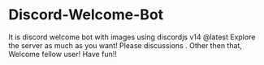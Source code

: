 # Discord-Welcome-Bot
It is discord welcome bot with images using discordjs v14 @latest 
Explore the server as much as you want! Please discussions  . Other then that, Welcome fellow user! Have fun!!